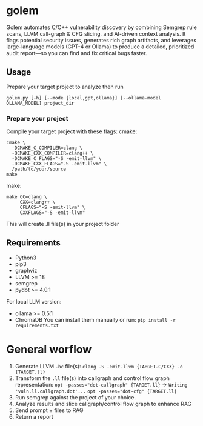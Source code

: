 # golem
Golem automates C/C++ vulnerability discovery by combining Semgrep rule scans, LLVM call-graph & CFG slicing, and AI-driven context analysis. It flags potential security issues, generates rich graph artifacts, and leverages large-language models (GPT-4 or Ollama) to produce a detailed, prioritized audit report—so you can find and fix critical bugs faster.

## Usage
Prepare your target project to analyze then run 

`golem.py [-h] [--mode {local,gpt,ollama}] [--ollama-model OLLAMA_MODEL] project_dir`
### Prepare your project
Compile your target project with these flags:
cmake:
```
cmake \
  -DCMAKE_C_COMPILER=clang \
  -DCMAKE_CXX_COMPILER=clang++ \
  -DCMAKE_C_FLAGS="-S -emit-llvm" \
  -DCMAKE_CXX_FLAGS="-S -emit-llvm" \
  /path/to/your/source
make
```
make:
```
make CC=clang \
     CXX=clang++ \
     CFLAGS="-S -emit-llvm" \
     CXXFLAGS="-S -emit-llvm"
```
This will create .ll file(s) in your project folder

## Requirements
- Python3
- pip3
- graphviz
- LLVM >= 18
- semgrep
- pydot >= 4.0.1

For local LLM version:
- ollama >= 0.5.1
- ChromaDB
You can install them manually or run: `pip install -r requirements.txt`
# General worflow
1. Generate LLVM `.bc` file(s): 
    `clang -S -emit-llvm {TARGET.C/CXX} -o {TARGET.ll}`
2. Transform the `.ll` file(s) into callgraph and control flow graph representation: 
    `opt -passes="dot-callgraph" {TARGET.ll}` -> `Writing 'vuln.ll.callgraph.dot'...`
    `opt -passes="dot-cfg" {TARGET.ll}`
3. Run semgrep against the project of your choice.
4. Analyze results and slice callgraph/control flow graph to enhance RAG
5. Send prompt + files to RAG
6. Return a report
